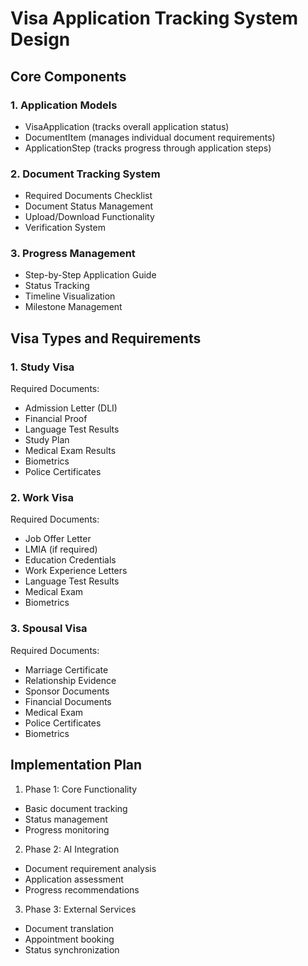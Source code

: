 # Visa Application Tracking System Design

## Core Components

### 1. Application Models
- VisaApplication (tracks overall application status)
- DocumentItem (manages individual document requirements)
- ApplicationStep (tracks progress through application steps)

### 2. Document Tracking System
- Required Documents Checklist
- Document Status Management
- Upload/Download Functionality
- Verification System

### 3. Progress Management
- Step-by-Step Application Guide
- Status Tracking
- Timeline Visualization
- Milestone Management

## Visa Types and Requirements

### 1. Study Visa
Required Documents:
- Admission Letter (DLI)
- Financial Proof
- Language Test Results
- Study Plan
- Medical Exam Results
- Biometrics
- Police Certificates

### 2. Work Visa
Required Documents:
- Job Offer Letter
- LMIA (if required)
- Education Credentials
- Work Experience Letters
- Language Test Results
- Medical Exam
- Biometrics

### 3. Spousal Visa
Required Documents:
- Marriage Certificate
- Relationship Evidence
- Sponsor Documents
- Financial Documents
- Medical Exam
- Police Certificates
- Biometrics

## Implementation Plan

1. Phase 1: Core Functionality
- Basic document tracking
- Status management
- Progress monitoring

2. Phase 2: AI Integration
- Document requirement analysis
- Application assessment
- Progress recommendations

3. Phase 3: External Services
- Document translation
- Appointment booking
- Status synchronization